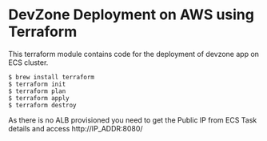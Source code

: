 # DevZone Deployment on AWS using Terraform

This terraform module contains code for the deployment of devzone app on ECS cluster.

```shell
$ brew install terraform
$ terraform init
$ terraform plan
$ terraform apply
$ terraform destroy
```

As there is no ALB provisioned you need to get the Public IP from ECS Task details and access http://IP_ADDR:8080/

